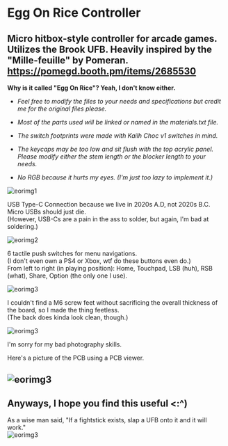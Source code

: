 # Egg On Rice Controller
 Micro hitbox-style controller for arcade games. Utilizes the Brook UFB.
 Heavily inspired by the "Mille-feuille" by Pomeran. https://pomegd.booth.pm/items/2685530
-

**Why is it called "Egg On Rice"? Yeah, I don't know either.**

- *Feel free to modify the files to your needs and specifications but credit me for the original files please.*

- *Most of the parts used will be linked or named in the materials.txt file.*

- *The switch footprints were made with Kailh Choc v1 switches in mind.*

- *The keycaps may be too low and sit flush with the top acrylic panel. Please modify either the stem length or the blocker length to your needs.*

- *No RGB because it hurts my eyes. (I'm just too lazy to implement it.)*

![eorimg1](https://github.com/b1nc/Egg-On-Rice-Controller/blob/main/imgs/eor3.jpg)

 USB Type-C Connection because we live in 2020s A.D, not 2020s B.C. Micro USBs should just die.  
 (However, USB-Cs are a pain in the ass to solder, but again, I'm bad at soldering.)
 
 ![eorimg2](https://github.com/b1nc/Egg-On-Rice-Controller/blob/main/imgs/eor4.jpg)
 
 6 tactile push switches for menu navigations.  
 (I don't even own a PS4 or Xbox, wtf do these buttons even do.)  
 From left to right (in playing position): Home, Touchpad, LSB (huh), RSB (what), Share, Option (the only one I use).
 
 ![eorimg3](https://github.com/b1nc/Egg-On-Rice-Controller/blob/main/imgs/eor5.jpg)
 
 I couldn't find a M6 screw feet without sacrificing the overall thickness of the board, so I made the thing feetless.  
 (The back does kinda look clean, though.)
 
 ![eorimg3](https://github.com/b1nc/Egg-On-Rice-Controller/blob/main/imgs/eor6.jpg)
 
 I'm sorry for my bad photography skills.  
   
 Here's a picture of the PCB using a PCB viewer.
 
 ![eorimg3](https://github.com/b1nc/Egg-On-Rice-Controller/blob/main/imgs/pcb.PNG)
 -
## Anyways, I hope you find this useful <:^) ##
As a wise man said, "If a fightstick exists, slap a UFB onto it and it will work."  
 ![eorimg3](https://github.com/b1nc/Egg-On-Rice-Controller/blob/main/imgs/funnee.png)
